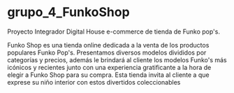 # grupo_4_FunkoShop
Proyecto Integrador Digital House e-commerce de tienda de Funko pop's.

Funko Shop es una tienda online dedicada a la venta de los productos populares Funko Pop's. Presentamos diversos modelos divididos por categorías y precios, además le brindará al cliente los modelos Funko's más icónicos y recientes junto con una experiencia gratificante a la hora de elegir a Funko Shop para su compra. Esta tienda invita al cliente a que exprese su niño interior con estos divertidos coleccionables
